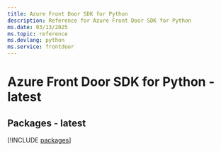 ```yaml
---
title: Azure Front Door SDK for Python
description: Reference for Azure Front Door SDK for Python
ms.date: 03/13/2025
ms.topic: reference
ms.devlang: python
ms.service: frontdoor
---
```

# Azure Front Door SDK for Python - latest
## Packages - latest
[!INCLUDE [packages](front-door-index.md)]